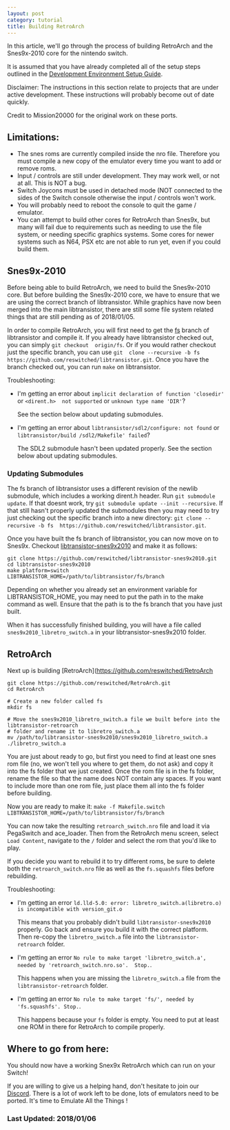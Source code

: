 ```yaml
---
layout: post
category: tutorial
title: Building RetroArch
---
```


In this article, we'll go through the process of building RetroArch and the 
Snes9x-2010 core for the nintendo switch.

It is assumed that you have already completed all of the setup steps outlined
in the [Development Environment Setup Guide](https://reswitchedweekly.github.io/Development-Setup/).

Disclaimer: The instructions in this section relate to projects that are under
active development. These instructions will probably become out of date quickly.

Credit to Mission20000 for the original work on these ports.

## Limitations:

- The snes roms are currently compiled inside the nro file. Therefore you must compile 
a new copy of the emulator every time you want to add or remove roms.
- Input / controls are still under development. They may work well, or not at all. 
This is NOT a bug.
- Switch Joycons must be used in detached mode (NOT connected to the sides of the
Switch console otherwise the input / controls won't work.
- You will probably need to reboot the console to quit the game / emulator.
- You can attempt to build other cores for RetroArch than Snes9x, but many will fail due to 
requirements such as needing to use the file system, or needing specific graphics
systems. Some cores for newer systems such as N64, PSX etc are not able to run yet, even 
if you could build them.

## Snes9x-2010

Before being able to build RetroArch, we need to build the Snes9x-2010 core. But before
building the Snes9x-2010 core, we have to ensure that we are using the correct branch of
libtransistor. While graphics have now been merged into the main libtransistor, there are
still some file system related things that are still pending as of 2018/01/05.

In order to compile RetroArch, you will first need to get the 
[fs](https://github.com/reswitched/libtransistor/tree/fs) branch of libtransistor and 
compile it. If you already have libtransistor checked out, you can simply `git checkout 
origin/fs`. Or if you would rather checkout just the specific branch, you can use `git 
clone --recursive -b fs https://github.com/reswitched/libtransistor.git`. 
Once you have the branch checked out, you can run `make` on libtransistor.

Troubleshooting:
- I'm getting an error about `implicit declaration of function 'closedir'` or `<dirent.h> 
  not supported` or `unknown type name 'DIR'`?

  See the section below about updating submodules.

- I'm getting an error about `libtransistor/sdl2/configure: not found` or `libtransistor/build
/sdl2/Makefile' failed`?

  The SDL2 submodule hasn't been updated properly. See the section below about
  updating submodules.

### Updating Submodules

The fs branch of libtransistor uses a different revision of the newlib 
submodule, which includes a working dirent.h header. Run `git submodule update`. If that 
doesnt work, try `git submodule update --init --recursive`. If that still hasn't properly 
updated the submodules then you may need to try just checking out the specific branch into 
a new directory: `git clone --recursive -b fs 
https://github.com/reswitched/libtransistor.git`.

Once you have built the fs branch of libtransistor, you can now move 
on to Snes9x. Checkout [libtransistor-snes9x2010](https://github.com/reswitched/libtransistor-snes9x2010)
and make it as follows:

```
git clone https://github.com/reswitched/libtransistor-snes9x2010.git
cd libtransistor-snes9x2010
make platform=switch LIBTRANSISTOR_HOME=/path/to/libtransistor/fs/branch
```
Depending on whether you already set an environment variable for LIBTRANSISTOR_HOME, you 
may need to put the path in to the make command as well. Ensure that the path is to the 
fs branch that you have just built.

When it has successfully finished building, you will have a file called `snes9x2010_libretro_switch.a`
in your libtransistor-snes9x2010 folder.


## RetroArch

Next up is building [RetroArch](https://github.com/reswitched/RetroArch

```
git clone https://github.com/reswitched/RetroArch.git
cd RetroArch

# Create a new folder called fs
mkdir fs

# Move the snes9x2010_libretro_switch.a file we built before into the libtransistor-retroarch 
# folder and rename it to libretro_switch.a
mv /path/to/libtransistor-snes9x2010/snes9x2010_libretro_switch.a ./libretro_switch.a
```

You are just about ready to go, but first you need to find at least one snes rom file (no, we 
won't tell you where to get them, do not ask) and copy it into the fs folder that we just created.
Once the rom file is in the fs folder, rename the file so that the name does NOT contain any spaces.
If you want to include more than one rom file, just place them all into the fs folder before building.

Now you are ready to make it: `make -f Makefile.switch LIBTRANSISTOR_HOME=/path/to/libtransistor/fs/branch`

You can now take the resulting `retroarch_switch.nro` file and load it via PegaSwitch and ace_loader.
Then from the RetroArch menu screen, select `Load Content`, navigate to the `/` folder and select the rom
that you'd like to play.

If you decide you want to rebuild it to try different roms, be sure to delete both the `retroarch_switch.nro` 
file as well as the `fs.squashfs` files before rebuilding.

Troubleshooting:
- I'm getting an error `ld.lld-5.0: error: libretro_switch.a(libretro.o) is incompatible with version_git.o`

  This means that you probably didn't build `libtransistor-snes9x2010` properly. Go back and ensure you
  build it with the correct platform. Then re-copy the `libretro_switch.a` file into the `libtransistor-retroarch`
  folder.

- I'm getting an error `No rule to make target 'libretro_switch.a', needed by 'retroarch_switch.nro.so'.  Stop.`.

  This happens when you are missing the `libretro_switch.a` file from the `libtransistor-retroarch` folder.

- I'm getting an error `No rule to make target 'fs/', needed by 'fs.squashfs'. Stop.`.

  This happens because your `fs` folder is empty. You need to put at least one
  ROM in there for RetroArch to compile properly.


## Where to go from here:

You should now have a working Snex9x RetroArch which can run on your Switch!

If you are willing to give us a helping hand, don't hesitate to join our
[Discord](https://discordapp.com/invite/DThbZ7z). There is a lot of work left to
be done, lots of emulators need to be ported. It's time to Emulate All the
Things !

### Last Updated: 2018/01/06
